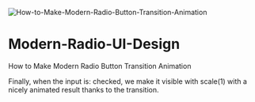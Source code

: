 ![How-to-Make-Modern-Radio-Button-Transition-Animation](https://user-images.githubusercontent.com/82109268/154562365-4f232d4c-1f0a-4457-967d-e11b833289af.jpg)
# Modern-Radio-UI-Design
How to Make Modern Radio Button Transition Animation

Finally, when the input is: checked, we make it visible with scale(1) with a nicely animated result thanks to the transition.
